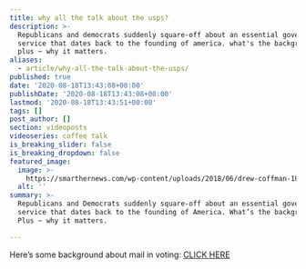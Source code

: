 ```yaml
---
title: why all the talk about the usps?
description: >-
  Republicans and democrats suddenly square-off about an essential government
  service that dates back to the founding of america. what's the background?
  plus ~ why it matters.
aliases:
  - article/why-all-the-talk-about-the-usps/
published: true
date: '2020-08-18T13:43:08+00:00'
publishDate: '2020-08-18T13:43:08+00:00'
lastmod: '2020-08-18T13:43:51+00:00'
tags: []
post_author: []
section: videoposts
videoseries: coffee talk
is_breaking_slider: false
is_breaking_dropdown: false
featured_image:
  image: >-
    https://smarthernews.com/wp-content/uploads/2018/06/drew-coffman-1876-unsplash-scaled.jpg
  alt: ''
summary: >-
  Republicans and Democrats suddenly square-off about an essential government
  service that dates back to the founding of America. What’s the background?
  Plus ~ why it matters.

---
```

Here’s some background about mail in voting: [CLICK HERE](\"https://smarthernews.com/vote-by-mail/\")